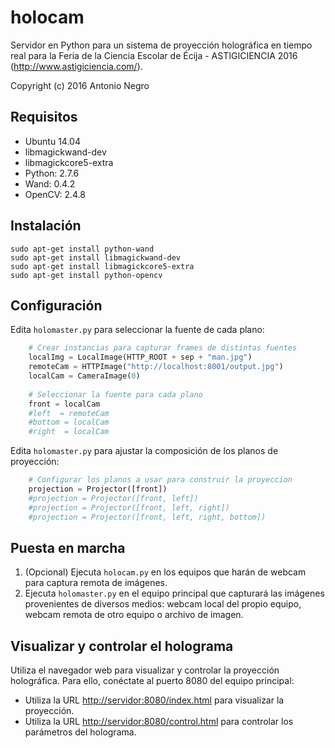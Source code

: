 # holocam
Servidor en Python para un sistema de proyección holográfica en tiempo real para la Feria de la Ciencia Escolar de Écija - ASTIGICIENCIA 2016 (<http://www.astigiciencia.com/>).

Copyright (c) 2016 Antonio Negro


## Requisitos

* Ubuntu 14.04
* libmagickwand-dev
* libmagickcore5-extra
* Python: 2.7.6
* Wand: 0.4.2
* OpenCV: 2.4.8

## Instalación

	sudo apt-get install python-wand
	sudo apt-get install libmagickwand-dev
	sudo apt-get install libmagickcore5-extra
	sudo apt-get install python-opencv

## Configuración

Edita `holomaster.py` para seleccionar la fuente de cada plano:

~~~.py
    # Crear instancias para capturar frames de distintas fuentes
    localImg = LocalImage(HTTP_ROOT + sep + "man.jpg")
    remoteCam = HTTPImage("http://localhost:8001/output.jpg")
    localCam = CameraImage(0)
    
    # Seleccionar la fuente para cada plano
    front = localCam
    #left  = remoteCam
    #bottom = localCam
    #right  = localCam
~~~

Edita `holomaster.py` para ajustar la composición de los planos de proyección:

~~~.py
    # Configurar los planos a usar para construir la proyeccion
    projection = Projector([front])
    #projection = Projector([front, left])
    #projection = Projector([front, left, right])
    #projection = Projector([front, left, right, bottom])
~~~

## Puesta en marcha

1. (Opcional) Ejecuta `holocam.py` en los equipos que harán de webcam para captura remota de imágenes.
2. Ejecuta `holomaster.py` en el equipo principal que capturará las imágenes provenientes de diversos medios: webcam local del propio equipo, webcam remota de otro equipo o archivo de imagen.

## Visualizar y controlar el holograma

Utiliza el navegador web para visualizar y controlar la proyección holográfica. Para ello, conéctate al puerto 8080 del equipo principal:

* Utiliza la URL <http://servidor:8080/index.html> para visualizar la proyección.
* Utiliza la URL <http://servidor:8080/control.html> para controlar los parámetros del holograma.


